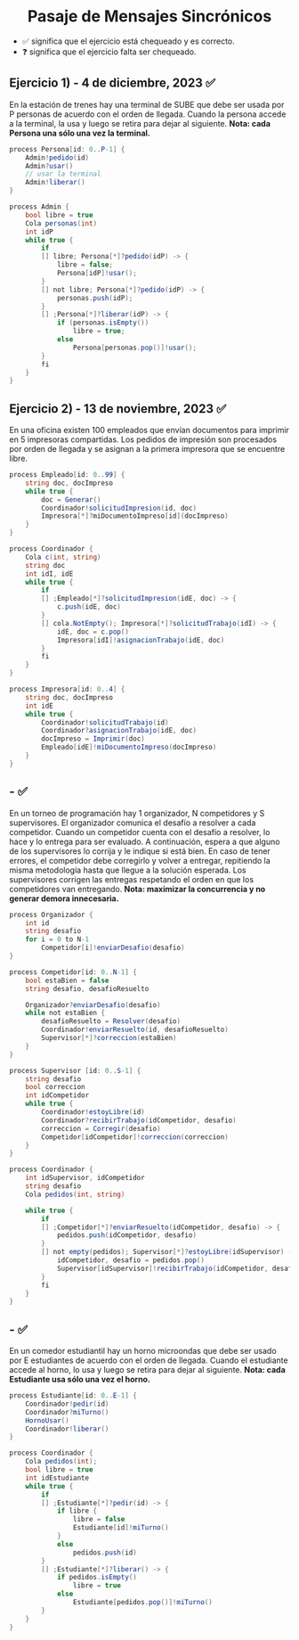 <h1 align="center">Pasaje de Mensajes Sincrónicos</h1>

-   ✅ significa que el ejercicio está chequeado y es correcto.
-   ❓ significa que el ejercicio falta ser chequeado.

## Ejercicio 1) - 4 de diciembre, 2023 ✅

En la estación de trenes hay una terminal de SUBE que debe ser usada por P personas de acuerdo con el orden de llegada. Cuando la persona accede a la terminal, la usa y luego se retira para dejar al siguiente.
**Nota: cada Persona una sólo una vez la terminal.**

```cs
process Persona[id: 0..P-1] {
    Admin!pedido(id)
    Admin?usar()
    // usar la terminal
    Admin!liberar()
}

process Admin {
    bool libre = true
    Cola personas(int)
    int idP
    while true {
        if
        [] libre; Persona[*]?pedido(idP) -> {
            libre = false;
            Persona[idP]!usar();
        }
        [] not libre; Persona[*]?pedido(idP) -> {
            personas.push(idP);
        }
        [] ;Persona[*]?liberar(idP) -> {
            if (personas.isEmpty())
                libre = true;
            else
                Persona[personas.pop()]!usar();
        }
        fi
    }
}
```

## Ejercicio 2) - 13 de noviembre, 2023 ✅

En una oficina existen 100 empleados que envían documentos para imprimir en 5 impresoras compartidas. Los pedidos de impresión son procesados por orden de llegada y se asignan a la primera impresora que se encuentre libre.

```cs
process Empleado[id: 0..99] {
    string doc, docImpreso
    while true {
        doc = Generar()
        Coordinador!solicitudImpresion(id, doc)
        Impresora[*]?miDocumentoImpreso[id](docImpreso)
    }
}

process Coordinador {
    Cola c(int, string)
    string doc
    int idI, idE
    while true {
        if
        [] ;Empleado[*]?solicitudImpresion(idE, doc) -> {
            c.push(idE, doc)
        }
        [] cola.NotEmpty(); Impresora[*]?solicitudTrabajo(idI) -> {
            idE, doc = c.pop()
            Impresora[idI]!asignacionTrabajo(idE, doc)
        }
        fi
    }
}

process Impresora[id: 0..4] {
    string doc, docImpreso
    int idE
    while true {
        Coordinador!solicitudTrabajo(id)
        Coordinador?asignacionTrabajo(idE, doc)
        docImpreso = Imprimir(doc)
        Empleado[idE]!miDocumentoImpreso(docImpreso)
    }
}
```

## - ✅

En un torneo de programación hay 1 organizador, N competidores y S supervisores. El organizador comunica el desafío a resolver a cada competidor. Cuando un competidor cuenta con el desafío a resolver, lo hace y lo entrega para ser evaluado. A continuación, espera a que alguno de los supervisores lo corrija y le indique si está bien. En caso de tener errores, el competidor debe corregirlo y volver a entregar, repitiendo la misma metodología hasta que llegue a la solución esperada. Los supervisores corrigen las entregas respetando el orden en que los competidores van entregando.
**Nota: maximizar la concurrencia y no generar demora innecesaria.**

```cs
process Organizador {
    int id
    string desafio
    for i = 0 to N-1
        Competidor[i]!enviarDesafio(desafio)
}

process Competidor[id: 0..N-1] {
    bool estaBien = false
    string desafio, desafioResuelto

    Organizador?enviarDesafio(desafio)
    while not estaBien {
        desafioResuelto = Resolver(desafio)
        Coordinador!enviarResuelto(id, desafioResuelto)
        Supervisor[*]?correccion(estaBien)
    }
}

process Supervisor [id: 0..S-1] {
    string desafio
    bool correccion
    int idCompetidor
    while true {
        Coordinador!estoyLibre(id)
        Coordinador?recibirTrabajo(idCompetidor, desafio)
        correccion = Corregir(desafio)
        Competidor[idCompetidor]!correccion(correccion)
    }
}

process Coordinador {
    int idSupervisor, idCompetidor
    string desafio
    Cola pedidos(int, string)

    while true {
        if
        [] ;Competidor[*]?enviarResuelto(idCompetidor, desafio) -> {
            pedidos.push(idCompetidor, desafio)
        }
        [] not empty(pedidos); Supervisor[*]?estoyLibre(idSupervisor) -> {
            idCompetidor, desafio = pedidos.pop()
            Supervisor[idSupervisor]!recibirTrabajo(idCompetidor, desafio)
        }
        fi
    }
}
```

## - ✅

En un comedor estudiantil hay un horno microondas que debe ser usado por E estudiantes de acuerdo con el orden de llegada. Cuando el estudiante accede al horno, lo usa y luego se retira para dejar al siguiente.
**Nota: cada Estudiante usa sólo una vez el horno.**

```cs
process Estudiante[id: 0..E-1] {
    Coordinador!pedir(id)
    Coordinador?miTurno()
    HornoUsar()
    Coordinador!liberar()
}

process Coordinador {
    Cola pedidos(int);
    bool libre = true
    int idEstudiante
    while true {
        if
        [] ;Estudiante[*]?pedir(id) -> {
            if libre {
                libre = false
                Estudiante[id]!miTurno()
            }
            else
                pedidos.push(id)
        }
        [] ;Estudiante[*]?liberar() -> {
            if pedidos.isEmpty()
                libre = true
            else
                Estudiante[pedidos.pop()]!miTurno()
        }
    }
}
```
